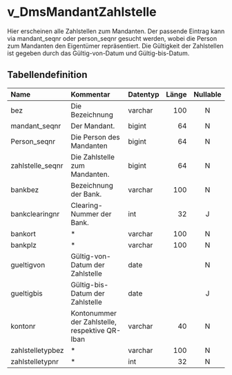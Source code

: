 # v_DmsMandantZahlstelle

Hier erscheinen alle Zahlstellen zum Mandanten. Der passende Eintrag kann via mandant_seqnr oder person_seqnr gesucht werden, wobei die Person zum Mandanten den Eigentümer repräsentiert. Die Gültigkeit der Zahlstellen ist gegeben durch das Gültig-von-Datum und Gültig-bis-Datum.

## Tabellendefinition

| Name             | Kommentar                                      | Datentyp | Länge | Nullable |
| :--------------- | :--------------------------------------------- | :------- | ----: | :------: |
| bez              | Die Bezeichnung                                | varchar  |   100 |    N     |
| mandant_seqnr    | Der Mandant.                                   | bigint   |    64 |    N     |
| Person_seqnr     | Die Person des Mandanten                       | bigint   |    64 |    N     |
| zahlstelle_seqnr | Die Zahlstelle zum Mandanten.                  | bigint   |    64 |    N     |
| bankbez          | Bezeichnung der Bank.                          | varchar  |   100 |    N     |
| bankclearingnr   | Clearing-Nummer der Bank.                      | int      |    32 |    J     |
| bankort          | *                                              | varchar  |   100 |    N     |
| bankplz          | *                                              | varchar  |   100 |    N     |
| gueltigvon       | Gültig-von-Datum der Zahlstelle                | date     |       |    N     |
| gueltigbis       | Gültig-bis-Datum der Zahlstelle                | date     |       |    J     |
| kontonr          | Kontonummer der Zahlstelle, respektive QR-Iban | varchar  |    40 |    N     |
| zahlstelletypbez | *                                              | varchar  |   100 |    N     |
| zahlstelletypnr  | *                                              | int      |    32 |    N     |
